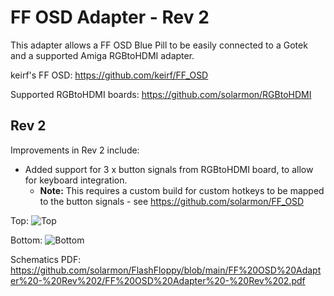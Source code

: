 # FF OSD Adapter - Rev 2

This adapter allows a FF OSD Blue Pill to be easily connected to a Gotek and a supported Amiga RGBtoHDMI adapter.

keirf's FF OSD: https://github.com/keirf/FF_OSD

Supported RGBtoHDMI boards: https://github.com/solarmon/RGBtoHDMI

## Rev 2

Improvements in Rev 2 include:

* Added support for 3 x button signals from RGBtoHDMI board, to allow for keyboard integration.
  - **Note:** This requires a custom build for custom hotkeys to be mapped to the button signals - see https://github.com/solarmon/FF_OSD 

Top:
![Top](https://github.com/solarmon/FlashFloppy/blob/main/FF%20OSD%20Adapter%20-%20Rev%202/FF%20OSD%20Adapter%20-%20Rev%202%20-%20Top.png)

Bottom:
![Bottom](https://github.com/solarmon/FlashFloppy/blob/main/FF%20OSD%20Adapter%20-%20Rev%202/FF%20OSD%20Adapter%20-%20Rev%202%20-%20Bottom.png)

Schematics PDF: https://github.com/solarmon/FlashFloppy/blob/main/FF%20OSD%20Adapter%20-%20Rev%202/FF%20OSD%20Adapter%20-%20Rev%202.pdf
